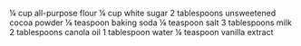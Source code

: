 ¼ cup all-purpose flour
¼ cup white sugar
2 tablespoons unsweetened cocoa powder
⅛ teaspoon baking soda
⅛ teaspoon salt
3 tablespoons milk
2 tablespoons canola oil
1 tablespoon water
¼ teaspoon vanilla extract